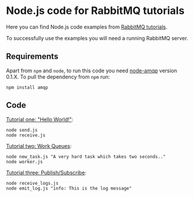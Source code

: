 # Node.js code for RabbitMQ tutorials

Here you can find Node.js code examples from [RabbitMQ
tutorials](http://www.rabbitmq.com/getstarted.html).

To successfully use the examples you will need a running RabbitMQ server.

## Requirements

Apart from `npm` and `node`, to run this code you need
[node-amqp](https://github.com/postwait/node-amqp) version 0.1.X. To
pull the dependency from `npm` run:

    npm install amqp


## Code

[Tutorial one: "Hello World!"](http://www.rabbitmq.com/tutorial-one-python.html):

    node send.js
    node receive.js


[Tutorial two: Work Queues](http://www.rabbitmq.com/tutorial-two-python.html):

    node new_task.js "A very hard task which takes two seconds.."
    node worker.js


[Tutorial three: Publish/Subscribe](http://www.rabbitmq.com/tutorial-three-python.html):

    node receive_logs.js
    node emit_log.js "info: This is the log message"
